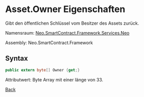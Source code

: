 # Asset.Owner Eigenschaften

Gibt den öffentlichen Schlüssel vom Besitzer des Assets zurück.

Namensraum: [Neo.SmartContract.Framework.Services.Neo](../../neo.md)

Assembly: Neo.SmartContract.Framework

## Syntax

```c#
public extern byte[] Owner {get;}
```

Attributwert: Byte Array mit einer länge von 33.



[Back](../Asset.md)
